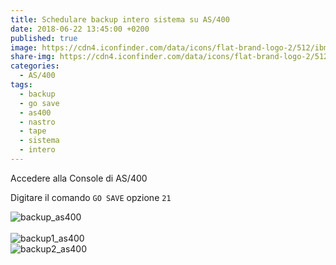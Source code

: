 ```yaml
---
title: Schedulare backup intero sistema su AS/400
date: 2018-06-22 13:45:00 +0200
published: true
image: https://cdn4.iconfinder.com/data/icons/flat-brand-logo-2/512/ibm-256.png
share-img: https://cdn4.iconfinder.com/data/icons/flat-brand-logo-2/512/ibm-256.png
categories:
  - AS/400
tags:
  - backup
  - go save
  - as400
  - nastro
  - tape
  - sistema
  - intero
---
```

Accedere alla Console di AS/400   

Digitare il comando <code>GO SAVE</code> opzione <code>21</code>   

![backup_as400](https://farm2.staticflickr.com/1788/41140944530_f3653a924a_o.png)   
<br>
![backup1_as400](https://farm2.staticflickr.com/1773/41140944630_1752d17423_o.png)
<br>
![backup2_as400](https://farm2.staticflickr.com/1761/42540302084_77c0c2a6a3_o.png)   
